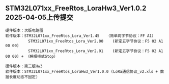 ## STM32L071xx_FreeRtos_LoraHw3_Ver1.0.2  2025-04-05上传提交


```
硬件版本：次版电路图
软件版本：STM32L071xx_FreeRtos_Lora_Ver1.45   （简单两字节协议：FF A1）
          STM32L071xx_FreeRtos_Lora_Ver2.00    (新定五字节协议：F5 02 A1 00 00)
          STM32L071xx_FreeRtos_Lora_Ver2.01    (新定五字节协议：F5 02 A1 00 00) + （睡眠模式Stop）

硬件版本：第三版Hw3
软件版本：STM32L071xx_FreeRtos_LoraHw3_Ver1.0.0 (LoRa通信协议_v2.xls + 数据长度动态不固定)
```





